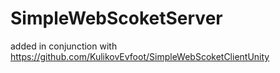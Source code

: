 # SimpleWebScoketServer
added in conjunction with https://github.com/KulikovEvfoot/SimpleWebScoketClientUnity
